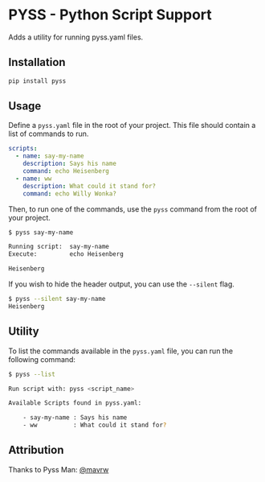 # PYSS - Python Script Support

Adds a utility for running pyss.yaml files.

## Installation

```bash
pip install pyss
```

## Usage

Define a `pyss.yaml` file in the root of your project. This file should contain a list of commands to run.

```yaml
scripts:
  - name: say-my-name
    description: Says his name
    command: echo Heisenberg
  - name: ww
    description: What could it stand for?
    command: echo Willy Wonka?
```

Then, to run one of the commands, use the `pyss` command from the root of your project.

```bash
$ pyss say-my-name

Running script:  say-my-name
Execute:         echo Heisenberg

Heisenberg
```

If you wish to hide the header output, you can use the `--silent` flag.

```bash
$ pyss --silent say-my-name
Heisenberg
```

## Utility

To list the commands available in the `pyss.yaml` file, you can run the following command:

```bash
$ pyss --list

Run script with: pyss <script_name>

Available Scripts found in pyss.yaml:

    - say-my-name : Says his name
    - ww          : What could it stand for?

```

## Attribution

Thanks to Pyss Man: [@mavrw](https://github.com/mavrw)